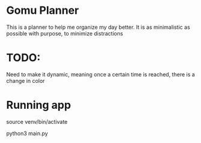 # Gomu Planner
This is a planner to help me organize my day better. It is as minimalistic as possible with purpose, to minimize distractions



# TODO:

Need to make it dynamic, meaning once a certain time is reached, there is a change in color

# Running app

source venv/bin/activate

python3 main.py
